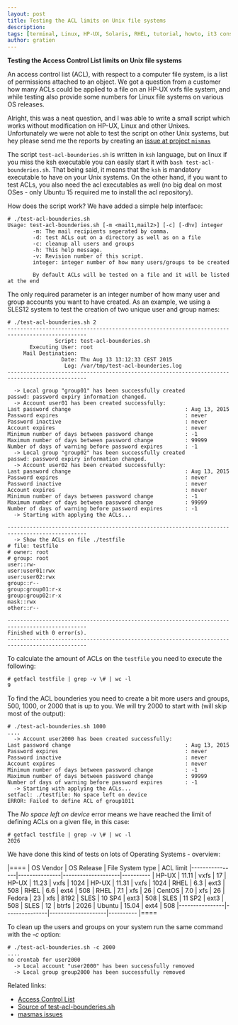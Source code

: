 ```yaml
---
layout: post
title: Testing the ACL limits on Unix file systems
description:
tags: [terminal, Linux, HP-UX, Solaris, RHEL, tutorial, howto, it3 consultants]
author: gratien
---
```


<strong>Testing the Access Control List limits on Unix file systems</strong>

An access control list (ACL), with respect to a computer file system, is a list of permissions attached to an object.
We got a question from a customer how many ACLs could be applied to a file on an HP-UX vxfs file system, and while testing also provide some numbers for Linux file systems on various OS releases.

Alright, this was a neat question, and I was able to write a small script which works without modification on HP-UX, Linux and other Unixes.
Unfortunately we were not able to test the script on other Unix systems, but hey please send me the reports by creating an [issue at project `mismas`](https://github.com/gdha/mismas/issues)

The script `test-acl-bounderies.sh` is written in `ksh` language, but on linux if you miss the ksh executable you can easily start it with `bash test-acl-bounderies.sh`. 
That being said, it means that the `ksh` is mandatory executable to have on your Unix systems.
On the other hand, if you want to test ACLs, you also need the acl executables as well (no big deal on most OSes - only Ubuntu 15 required me to install the acl repository).

How does the script work? We have added a simple help interface:

    # ./test-acl-bounderies.sh
    Usage: test-acl-bounderies.sh [-m <mail1,mail2>] [-c] [-dhv] integer
            -m: The mail recipients seperated by comma.
            -d: test ACLs out on a directory as well as on a file
            -c: cleanup all users and groups
            -h: This help message.
            -v: Revision number of this script.
            integer: integer number of how many users/groups to be created
            
            By default ACLs will be tested on a file and it will be listed at the end
    

The only required parameter is an integer number of how many user and group accounts you want to have created. As an example, we using a SLES12 system to test the creation of two unique user and group names:

    # ./test-acl-bounderies.sh 2
    -----------------------------------------------------------------------------------------------
                   Script: test-acl-bounderies.sh
           Executing User: root
         Mail Destination:
                     Date: Thu Aug 13 13:12:33 CEST 2015
                      Log: /var/tmp/test-acl-bounderies.log
    -----------------------------------------------------------------------------------------------
    
      -> Local group "group01" has been successfully created
    passwd: password expiry information changed.
      -> Account user01 has been created successfully:
    Last password change                                    : Aug 13, 2015
    Password expires                                        : never
    Password inactive                                       : never
    Account expires                                         : never
    Minimum number of days between password change          : -1
    Maximum number of days between password change          : 99999
    Number of days of warning before password expires       : -1
      -> Local group "group02" has been successfully created
    passwd: password expiry information changed.
      -> Account user02 has been created successfully:
    Last password change                                    : Aug 13, 2015
    Password expires                                        : never
    Password inactive                                       : never
    Account expires                                         : never
    Minimum number of days between password change          : -1
    Maximum number of days between password change          : 99999
    Number of days of warning before password expires       : -1
      -> Starting with applying the ACLs...
    
    -----------------------------------------------------------------------------------------------
      -> Show the ACLs on file ./testfile
    # file: testfile
    # owner: root
    # group: root
    user::rw-
    user:user01:rwx
    user:user02:rwx
    group::r--
    group:group01:r-x
    group:group02:r-x
    mask::rwx
    other::r--
    
    -----------------------------------------------------------------------------------------------
    Finished with 0 error(s).
    -----------------------------------------------------------------------------------------------
    
To calculate the amount of ACLs on the `testfile` you need to execute the following:

    # getfacl testfile | grep -v \# | wc -l
    9
    
To find the ACL bounderies you need to create a bit more users and groups, 500, 1000, or 2000 that is up to you. We will try 2000 to start with (will skip most of the output):

    # ./test-acl-bounderies.sh 1000
    ....
      -> Account user2000 has been created successfully:
    Last password change                                    : Aug 13, 2015
    Password expires                                        : never
    Password inactive                                       : never
    Account expires                                         : never
    Minimum number of days between password change          : -1
    Maximum number of days between password change          : 99999
    Number of days of warning before password expires       : -1
      -> Starting with applying the ACLs...
    setfacl: ./testfile: No space left on device
    ERROR: Failed to define ACL of group1011
    
The *No space left on device* error means we have reached the limit of defining ACLs on a given file, in this case:

    # getfacl testfile | grep -v \# | wc -l
    2026
    
We have done this kind of tests on lots of Operating Systems - overview:

|====
| OS Vendor      | OS Release    | File System type   | ACL limit
|----------------|---------------|--------------------|----------
| HP-UX          | 11.11         | vxfs               | 17
| HP-UX          | 11.23         | vxfs               | 1024
| HP-UX          | 11.31         | vxfs               | 1024
| RHEL           | 6.3           | ext3               | 508
| RHEL           | 6.6           | ext4               | 508
| RHEL           | 7.1           | xfs                | 26
| CentOS         | 7.0           | xfs                | 26
| Fedora         | 23            | xfs                | 8192
| SLES           | 10 SP4        | ext3               | 508
| SLES           | 11 SP2        | ext3               | 508
| SLES           | 12            | btrfs              | 2026
| Ubuntu         | 15.04         | ext4               | 508
|----------------|---------------|--------------------|----------
|====




To clean up the users and groups on your system run the same command with the *-c* option:

    # ./test-acl-bounderies.sh -c 2000
    ....
    no crontab for user2000
      -> Local account "user2000" has been successfully removed
      -> Local group group2000 has been successfully removed
    


Related links:

* [Access Control List](https://en.wikipedia.org/wiki/Access_control_list)
* [Source of test-acl-bounderies.sh](https://github.com/gdha/mismas/blob/master/test-acl-bounderies.sh)
* [masmas issues](https://github.com/gdha/mismas/issues)

